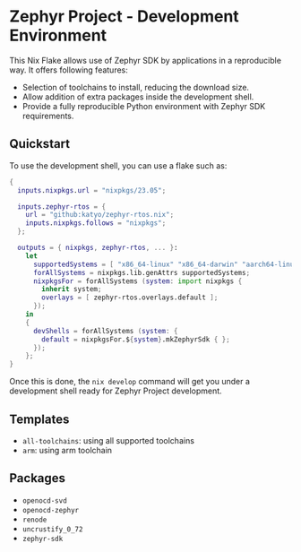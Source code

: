 # Zephyr Project - Development Environment

This Nix Flake allows use of Zephyr SDK by applications in a reproducible way. It offers following
features:

* Selection of toolchains to install, reducing the download size.
* Allow addition of extra packages inside the development shell.
* Provide a fully reproducible Python environment with Zephyr SDK requirements.

## Quickstart

To use the development shell, you can use a flake such as:

```nix
{
  inputs.nixpkgs.url = "nixpkgs/23.05";

  inputs.zephyr-rtos = {
    url = "github:katyo/zephyr-rtos.nix";
    inputs.nixpkgs.follows = "nixpkgs";
  };

  outputs = { nixpkgs, zephyr-rtos, ... }:
    let
      supportedSystems = [ "x86_64-linux" "x86_64-darwin" "aarch64-linux" "aarch64-darwin" ];
      forAllSystems = nixpkgs.lib.genAttrs supportedSystems;
      nixpkgsFor = forAllSystems (system: import nixpkgs {
        inherit system;
        overlays = [ zephyr-rtos.overlays.default ];
      });
    in
    {
      devShells = forAllSystems (system: {
        default = nixpkgsFor.${system}.mkZephyrSdk { };
      });
    };
}
```

Once this is done, the `nix develop` command will get you under a development shell ready for Zephyr
Project development.

## Templates

- `all-toolchains`: using all supported toolchains
- `arm`: using arm toolchain

## Packages

- `openocd-svd`
- `openocd-zephyr`
- `renode`
- `uncrustify_0_72`
- `zephyr-sdk`
